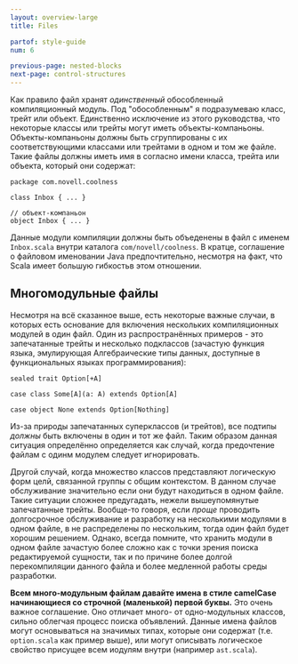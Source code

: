 ```yaml
---
layout: overview-large
title: Files

partof: style-guide
num: 6

previous-page: nested-blocks
next-page: control-structures
---
```


Как правило файл хранят *одинственный* обособленный компиляционный модуль. Под
"обособленным" я подразумеваю класс, трейт или объект. Единственно исключение из этого
руководства, что некоторые классы или трейты могут иметь объекты-компаньоны.
Объекты-компаньоны должны быть сгруппированы с их соответствующими классами или
трейтами в одном и том же файле. Такие файлы должны иметь имя в согласно имени класса, трейта
или объекта, который они содержат:

    package com.novell.coolness

    class Inbox { ... }

    // объект-компаньон
    object Inbox { ... }

Данные модули компиляции должны быть объеденены в файл с именем 
`Inbox.scala` внутри каталога `com/novell/coolness`. В кратце, 
соглашение о файловом именовании Java предпочтительно,
несмотря на факт, что Scala имеет большую гибкостьв этом отношении.

## Многомодульные файлы

Несмотря на всё сказанное выше, есть некоторые важные случаи, в которых есть
основание для включения нескольких компиляционных модулей в один файл.
Один из распространённых примеров - это запечатанные трейты и несколько подклассов
(зачастую функция языка, эмулирующая Алгебраические типы данных, доступные в
функциональных языках программирования):

    sealed trait Option[+A]

    case class Some[A](a: A) extends Option[A]

    case object None extends Option[Nothing]

Из-за природы запечатанных суперклассов (и трейтов), все подтипы
*должны* быть включены в один и тот же файл. Таким образом данная ситуация
определённо определяется как случай, когда предочтение файлам с одинм модулем
следует игнорировать.

Другой случай, когда множество классов представляют логическую форм целй, 
связанной группы с общим контекстом. В данном случае обслуживание значительно
если они будут находиться в одном файле. Такие ситуации сложнее предугадать,
нежели вышеупомянутые запечатанные трейты. Вообще-то говоря, если *проще* 
проводить долгосрочное обслуживание и разработку на несколькими модулями 
в одном файле, в не распределены по нескольким, тогда один файл будет хорошим решением.
Однако, всегда помните, что хранить модули в одном файле зачастую более сложно
как с точки зрения поиска редактируемой сущности, так и по причине более долгой перекомпиляции
данного файла и более медленной работы среды разработки.

**Всем много-модульным файлам давайте имена в стиле camelCase начинающиеся со строчной (маленькой)
первой буквы.** Это очень важное соглашение. Оно отличает много-
от одно-модульных классов, сильно облегчая процесс поиска объявлений.
Данные имена файлов могут основываться на значимых типах, которые они содержат 
(т.е. `option.scala` как пример выше), или могут описывать
логическое свойство присущее всем иодулям внутри (например
`ast.scala`).

